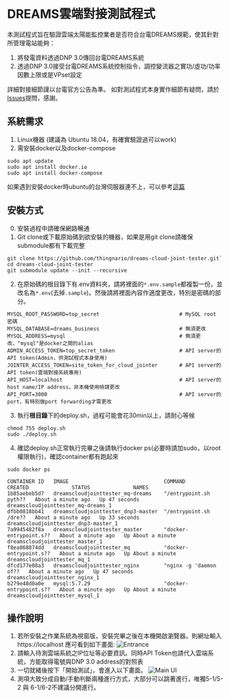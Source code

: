 # DREAMS雲端對接測試程式

本測試程式旨在驗證雲端太陽能監控業者是否符合台電DREAMS規範，使其針對所管理電站能夠：
1. 將發電資料透過DNP 3.0傳回台電DREAMS系統
2. 透過DNP 3.0接受台電DREAMS系統控制指令，調控變流器之實功/虛功/功率因數上限或是VPset設定

詳細對接細節謹以台電官方公告為準。
如對測試程式本身實作細節有疑問，請於[Issues](https://github.com/thingnario/dreams-cloud-joint-tester/issues)提問，感謝。

## 系統需求
1. Linux機器 (建議為 Ubuntu 18.04，有確實驗證過可以work)
2. 需安裝docker以及docker-compose
```
sudo apt update
sudo apt install docker.io
sudo apt install docker-compose
```
如果遇到安裝docker時ubuntu的台灣伺服器連不上，可以參考[這篇](https://dexter7311.pixnet.net/blog/post/27261462)

## 安裝方式
0. 安裝過程中請確保網路暢通
1. Git clone或下載原始碼到欲安裝的機器，如果是用git clone請確保submodule都有下載完整
```
git clone https://github.com/thingnario/dreams-cloud-joint-tester.git`
cd dreams-cloud-joint-tester
git submodule update --init --recursive
```
2. 在原始碼的根目錄下有.env資料夾，請將裡面的`*.env.sample`都複製一份，並改名為`*.env`(去掉`.sample`)。然後請將裡面內容作適度更改，特別是密碼的部分。
```
MYSQL_ROOT_PASSWORD=top_secret                          # MySQL root 密碼
MYSQL_DATABASE=dreams_business                          # 無須更改
MYSQL_ADDRESS=mysql                                     # 無須更改，"mysql"是docker之間的alias
ADMIN_ACCESS_TOKEN=top_secret_token                     # API server的API token(Admin，供測試程式本身使用)
JOINTER_ACCESS_TOKEN=site_token_for_cloud_jointer       # API server的API token(雲端對接系統專用)
API_HOST=localhost                                      # API server的host name/IP address，非本機使用時請更改
API_PORT=3000                                           # API server的port，有特別做port forwarding才需更改
```
3. 執行**根目錄**下的deploy.sh，過程可能會花30min以上，請耐心等候
```
chmod 755 deploy.sh
sudo ./deploy.sh
```
4. 確認deploy.sh正常執行完畢之後請執行docker ps(必要時請加sudo，以root權限執行)，確認container都有跑起來
```
sudo docker ps
```
```
CONTAINER ID   IMAGE                               COMMAND                  CREATED              STATUS              NAMES
1b85aebeb5d7   dreamscloudjointtester_mq-dreams    "/entrypoint.sh pyth??   About a minute ago   Up 47 seconds       dreamscloudjointtester_mq-dreams_1
dfbb0818bb41   dreamscloudjointtester_dnp3-master  "/entrypoint.sh /dre??   About a minute ago   Up 33 seconds       dreamscloudjointtester_dnp3-master_1
7a9945482f8a   dreamscloudjointtester_master       "docker-entrypoint.s??   About a minute ago   Up About a minute   dreamscloudjointtester_master_1
f8ea868874dd   dreamscloudjointtester_mq           "docker-entrypoint.s??   About a minute ago   Up About a minute   dreamscloudjointtester_mq_1
dfcd177e08a3   dreamscloudjointtester_nginx        "nginx -g 'daemon of??   About a minute ago   Up 47 seconds       dreamscloudjointtester_nginx_1
b279e48d0a0e   mysql:5.7.29                        "docker-entrypoint.s??   About a minute ago   Up About a minute   dreamscloudjointtester_mysql_1
```

## 操作說明
1. 若所安裝之作業系統為視窗版，安裝完畢之後在本機開啟瀏覽器。則網址輸入https://localhost 應可看到如下畫面:
![Entrance](https://github.com/thingnario/dreams-cloud-joint-tester/raw/master/imgs/entrance.png)
2. 請輸入待測雲端系統之IP位址等必要資訊。同時API Token也請代入雲端系統，方能取得電號與DNP 3.0 address的對照表
3. 一切就緒後按下「開始測試」，會進入以下畫面。
![Main UI](https://github.com/thingnario/dreams-cloud-joint-tester/raw/master/imgs/main_ui.png)
4. 測項大致分成自動/手動判斷兩種進行方式，大部分可以跳著進行，唯獨5-1/5-2 與 6-1/6-2不建議分開進行。